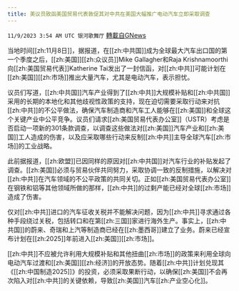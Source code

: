```yaml
---
title: 美议员致函美国贸易代表敦促其对中共在美国大幅推广电动汽车立即采取调查
---
```

`11/9/2023 3:54 AM UTC 银河歌舞厅` [轉載自GNews](https://gnews.org/articles/1946992)

当地时间[[zh:11月8日]]，据报道，在[[zh:中共国]]成为全球最大汽车出口国的第一个季度之后，[[zh:美国]][[zh:众议员]]Mike Gallagher和Raja Krishnamoorthi向[[zh:美国贸易代表]]Katherine Tai发出了一封信函，对[[zh:中共]]可能计划在[[zh:美国]][[zh:市场]]推出大量汽车，尤其是电动汽车，表示担忧。

议员们写道，[[zh:中共国]]汽车产业得到了[[zh:中共]]大规模补贴和[[zh:中共国]]采用的长期的本地化和其他歧视性政策的支持，现在迫切需要采取行动来对抗[[zh:中共]]的不公平做法，确保汽车制造商和汽车工人能够在[[zh:美国]]和全球这个关键产业中公平竞争。议员们请求[[zh:美国贸易代表办公室]]（USTR）考虑是否启动一项新的301条款调查，以调查这些做法对[[zh:美国]]汽车产业和[[zh:美国]]工人造成的伤害，以及应采取哪些行动来反制[[zh:中共]]主导全球汽车[[zh:市场]]的工业战略。

此前据报道，[[zh:欧盟]]已因同样的原因对[[zh:中共国]]对汽车行业的补贴发起了调查。[[zh:美国]]必须与贸易伙伴共同努力，采取协调一致的反制措施，以解决对[[zh:中共]]在汽车领域的不公平政策的共同关切。正如[[zh:美国贸易代表办公室]]在钢铁和铝等其他领域所做的那样，[[zh:中共]]的过剩产能已经对全球[[zh:市场]]造成了伤害。

仅对[[zh:中共]]进口的汽车征收关税并不能解决问题，因为[[zh:中共]]寻求通过各种手段绕过关税，包括转口和在第[[zh:三国]]家进行海外生产。事实上，[[zh:中共国]]的蔚来、奇瑞和上汽等制造商已经在[[zh:墨西哥]]建立了业务。蔚来已经宣布计划在[[zh:2025]]年前进入[[zh:美国]][[zh:市场]]。

[[zh:中共]]不应被允许利用大规模补贴和其他扭曲[[zh:市场]]的政策来利用全球向电动汽车过渡和[[zh:美国]][[zh:经济]]的开放态势。随着[[zh:中共]]计划兑现其《[[zh:中国制造2025]]》的投资，必须采取果断行动，以确保[[zh:美国]]不会再次陷入对[[zh:中共]]的关键依赖，导致[[zh:美国]]汽车[[zh:产业空心化]]。
